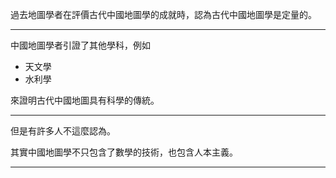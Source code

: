 
過去地圖學者在評價古代中國地圖學的成就時，認為古代中國地圖學是定量的。

---

中國地圖學者引證了其他學科，例如

- 天文學
- 水利學

來證明古代中國地圖具有科學的傳統。

---

但是有許多人不這麼認為。

其實中國地圖學不只包含了數學的技術，也包含人本主義。

---

